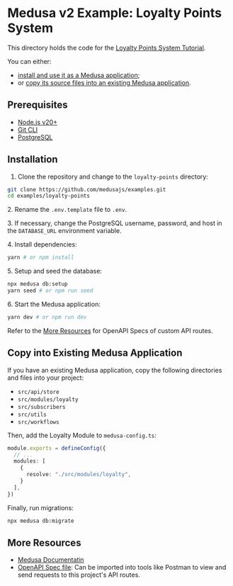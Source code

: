 # Medusa v2 Example: Loyalty Points System

This directory holds the code for the [Loyalty Points System Tutorial](https://docs.medusajs.com/resources/how-to-tutorials/tutorials/loyalty-points).

You can either:

- [install and use it as a Medusa application](#installation);
- or [copy its source files into an existing Medusa application](#copy-into-existing-medusa-application).

## Prerequisites

- [Node.js v20+](https://nodejs.org/en/download)
- [Git CLI](https://git-scm.com/downaloads)
- [PostgreSQL](https://www.postgresql.org/download/)

## Installation

1. Clone the repository and change to the `loyalty-points` directory:

```bash
git clone https://github.com/medusajs/examples.git
cd examples/loyalty-points
```

2\. Rename the `.env.template` file to `.env`.

3\. If necessary, change the PostgreSQL username, password, and host in the `DATABASE_URL` environment variable.

4\. Install dependencies:

```bash
yarn # or npm install
```

5\. Setup and seed the database:

```bash
npx medusa db:setup
yarn seed # or npm run seed
```

6\. Start the Medusa application:

```bash
yarn dev # or npm run dev
```

Refer to the [More Resources](#more-resources) for OpenAPI Specs of custom API routes.

## Copy into Existing Medusa Application

If you have an existing Medusa application, copy the following directories and files into your project:

- `src/api/store`
- `src/modules/loyalty`
- `src/subscribers`
- `src/utils`
- `src/workflows`

Then, add the Loyalty Module to `medusa-config.ts`:

```ts
module.exports = defineConfig({
  // ...
  modules: [
    {
      resolve: "./src/modules/loyalty",
    }
  ],
})
```

Finally, run migrations:

```bash
npx medusa db:migrate
```

## More Resources

- [Medusa Documentatin](https://docs.medusajs.com)
- [OpenAPI Spec file](https://res.cloudinary.com/dza7lstvk/raw/upload/v1744212595/OpenApi/Loyalty-Points_jwi5e9.yaml): Can be imported into tools like Postman to view and send requests to this project's API routes.
